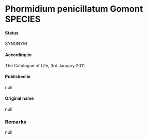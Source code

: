 # Phormidium penicillatum Gomont SPECIES

#### Status
SYNONYM

#### According to
The Catalogue of Life, 3rd January 2011

#### Published in
null

#### Original name
null

### Remarks
null